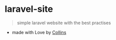 # laravel-site
> simple laravel website with the best practises
 - made with Love by [Collins](https://twitter.com/collo_scream)